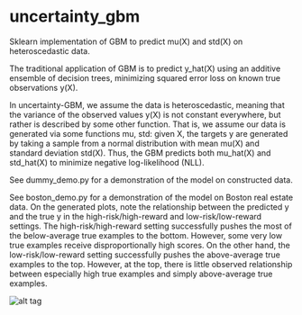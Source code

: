 # uncertainty_gbm
Sklearn implementation of GBM to predict mu(X) and std(X) on heteroscedastic
data.

The traditional application of GBM is to predict y_hat(X) using an additive
ensemble of decision trees, minimizing squared error loss on known true
observations y(X).

In uncertainty-GBM, we assume the data is heteroscedastic, meaning that the
variance of the observed values y(X) is not constant everywhere, but rather is
described by some other function.  That is, we assume our data is generated
via some functions mu, std: given X, the targets y are generated by taking a
sample from a normal distribution with mean mu(X) and standard deviation
std(X).  Thus, the GBM predicts both mu_hat(X) and std_hat(X) to minimize
negative log-likelihood (NLL).

See dummy_demo.py for a demonstration of the model on constructed data.

See boston_demo.py for a demonstration of the model on Boston real estate data.
On the generated plots, note the relationship between the predicted y and the
true y in the high-risk/high-reward and low-risk/low-reward settings.  The
high-risk/high-reward setting successfully pushes the most of the below-average
true examples to the bottom.  However, some very low true examples receive
disproportionally high scores.  On the other hand, the low-risk/low-reward
setting successfully pushes the above-average true examples to the top.
However, at the top, there is little observed relationship between especially
high true examples and simply above-average true examples.

![alt tag](https://github.com/ofirnachum/uncertainty_gbm/blob/master/boston_demo.png)
